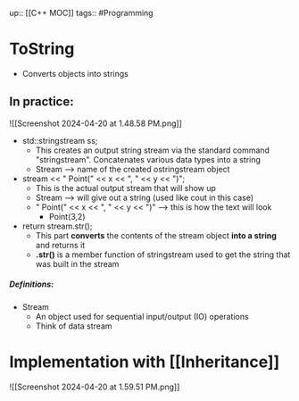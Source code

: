 up:: [[C++ MOC]]
tags:: #Programming
# ToString
- Converts objects into strings
## In practice:
![[Screenshot 2024-04-20 at 1.48.58 PM.png]]
- std::stringstream ss;
	- This creates an output string stream via the standard command "stringstream". Concatenates various data types into a string
	- Stream --> name of the created ostringstream object
- stream << " Point(" << x << ", " << y << ")";
	- This is the actual output stream that will show up
	- Stream --> will give out a string (used like cout in this case)
	- " Point(" << x << ", " << y << ")" --> this is how the text will look
		- Point(3,2)
- return stream.str();
	- This part **converts** the contents of the stream object **into a string** and returns it
	- **.str()** is a member function of stringstream used to get the string that was built in the stream
##### Definitions:
- Stream
	- An object used for sequential input/output (IO) operations
	- Think of data stream
# Implementation with [[Inheritance]]
![[Screenshot 2024-04-20 at 1.59.51 PM.png]]
